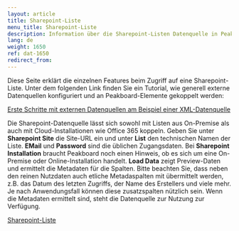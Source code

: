 ```yaml
---
layout: article
title: Sharepoint-Liste
menu_title: Sharepoint-Liste
description: Information über die Sharepoint-Listen Datenquelle in Peakboard
lang: de
weight: 1650
ref: dat-1650
redirect_from:
---
```


Diese Seite erklärt die einzelnen Features beim Zugriff auf eine Sharepoint-Liste. 
Unter dem folgenden Link finden Sie ein Tutorial, wie generell externe Datenquellen konfiguriert und an Peakboard-Elemente gekoppelt werden:

[Erste Schritte mit externen Datenquellen am Beispiel einer XML-Datenquelle](/tutorials/03-de-xml-daten.html)

Die Sharepoint-Datenquelle lässt sich sowohl mit Listen aus On-Premise als auch mit Cloud-Installationen wie Office 365 koppeln. 
Geben Sie unter **Sharepoint Site** die Site-URL ein und unter **List** den technischen Namen der Liste.
**EMail** und **Password** sind die üblichen Zugangsdaten. 
Bei **Sharepoint Installation** braucht Peakboard noch einen Hinweis, ob es sich um eine On-Premise oder Online-Installation handelt.
**Load Data** zeigt Preview-Daten und ermittelt die Metadaten für die Spalten. 
Bitte beachten Sie, dass neben den reinen Nutzdaten auch etliche Metadaspalten mit übermittelt werden, z.B. das Datum des letzten Zugriffs, der Name des Erstellers und viele mehr. 
Je nach Anwendungsfall können diese zusatzspalten nützlich sein.
Wenn die Metadaten ermittelt sind, steht die Datenquelle zur Nutzung zur Verfügung.

[Sharepoint-Liste](/assets/images/data-sources/sharepointlist/sharepoint.png)

